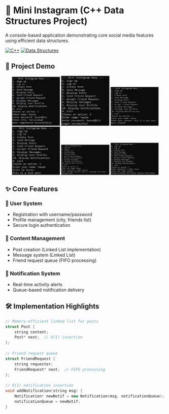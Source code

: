 # 📱 Mini Instagram (C++ Data Structures Project)

A console-based application demonstrating core social media features using efficient data structures.

[![C++](https://img.shields.io/badge/C++-17-blue?logo=c%2B%2B)](https://en.cppreference.com/)
[![Data Structures](https://img.shields.io/badge/Data_Structures-Linked%20Lists%20%2F%20Queues%20%2F%20Vectors-orange)]()

## 🎥 Project Demo
<div align="center">
  <img src="./screenshots/1.jpg" width="30%" alt="Main Menu">
  <img src="./screenshots/2.jpg" width="30%" alt="User Registration"> 
  <img src="./screenshots/3.jpg" width="30%" alt="Post Creation"><br>
  <img src="./screenshots/4.jpg" width="30%" alt="Friend System">
  <img src="./screenshots/5.jpg" width="30%" alt="Messaging">
  <img src="./screenshots/6.jpg" width="30%" alt="Notifications">
</div>

## ✨ Core Features
### 🧑 User System
- Registration with username/password
- Profile management (city, friends list)
- Secure login authentication

### 📝 Content Management
- Post creation (Linked List implementation)
- Message system (Linked List)
- Friend request queue (FIFO processing)

### 🔔 Notification System
- Real-time activity alerts
- Queue-based notification delivery

## 🛠️ Implementation Highlights
```cpp
// Memory-efficient linked list for posts
struct Post {
    string content;
    Post* next;  // O(1) insertion
};

// Friend request queue
struct FriendRequest {
    string requester;
    FriendRequest* next;  // FIFO processing
};

// O(1) notification insertion
void addNotification(string msg) {
    Notification* newNotif = new Notification(msg, notificationQueue);
    notificationQueue = newNotif;
}

